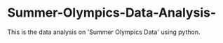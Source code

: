 # Summer-Olympics-Data-Analysis-
This is the data analysis on 'Summer Olympics Data'  using python.
